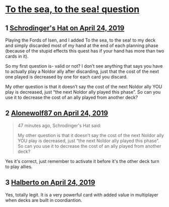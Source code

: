 # [To the sea, to the sea! question](https://community.fantasyflightgames.com/topic/294433-to-the-sea-to-the-sea-question/)

## 1 [Schrodinger&#039;s Hat on April 24, 2019](https://community.fantasyflightgames.com/topic/294433-to-the-sea-to-the-sea-question/?do=findComment&comment=3687285)

Playing the Fords of Isen, and I added To the sea, to the sea! to my deck and simply discarded most of my hand at the end of each planning phase (because of the stupid effects this quest has if your hand has more than two cards in it). 

So my first question is- valid or not? I don’t see anything that says you have to actually play a Noldor ally after discarding, just that the cost of the next one played is decreased by one for each card you discard.

My other question is that it doesn’t say the cost of the next Noldor ally YOU play is decreased, just “the next Noldor ally played this phase”. So can you use it to decrease the cost of an ally played from another deck?

## 2 [Alonewolf87 on April 24, 2019](https://community.fantasyflightgames.com/topic/294433-to-the-sea-to-the-sea-question/?do=findComment&comment=3687302)

> 47 minutes ago, Schrodinger's Hat said:
> 
> My other question is that it doesn’t say the cost of the next Noldor ally YOU play is decreased, just “the next Noldor ally played this phase”. So can you use it to decrease the cost of an ally played from another deck?

Yes it's correct, just remember to activate it before it's the other deck turn to play allies.

## 3 [Halberto on April 24, 2019](https://community.fantasyflightgames.com/topic/294433-to-the-sea-to-the-sea-question/?do=findComment&comment=3687323)

Yes, totally legit. It is a very powerful card with added value in multiplayer when decks are built in coordiantion.

